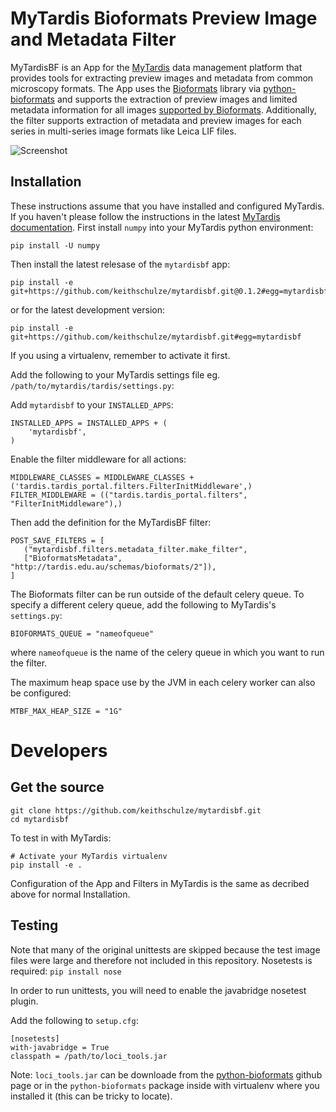 # MyTardis Bioformats Preview Image and Metadata Filter

MyTardisBF is an App for the [MyTardis](https://github.com/mytardis/mytardis) data management platform that provides tools for extracting preview images and metadata from common microscopy formats. The App uses the [Bioformats](http://www.openmicroscopy.org/site/products/bio-formats) library via [python-bioformats](https://github.com/CellProfiler/python-bioformats) and supports the extraction of preview images and limited metadata information for all images [supported by Bioformats](http://www.openmicroscopy.org/site/support/bio-formats5.1/supported-formats.html). Additionally, the filter supports extraction of metadata and preview images for each series in multi-series image formats like Leica LIF files.

![Screenshot](https://user-images.githubusercontent.com/503034/27212048-cdece934-52a0-11e7-8d9e-c1d85bec9e11.png)

## Installation
These instructions assume that you have installed and configured MyTardis. If you haven't please follow the instructions in the latest [MyTardis documentation](https://mytardis.readthedocs.io/en/develop/admin/install.html).
First install `numpy` into your MyTardis python environment:
```
pip install -U numpy
```

Then install the latest relesase of the `mytardisbf` app:

```
pip install -e git+https://github.com/keithschulze/mytardisbf.git@0.1.2#egg=mytardisbf
```

or for the latest development version:

```
pip install -e git+https://github.com/keithschulze/mytardisbf.git#egg=mytardisbf
```

If you using a virtualenv, remember to activate it first.

Add the following to your MyTardis settings file eg. `/path/to/mytardis/tardis/settings.py`:

Add `mytardisbf` to your `INSTALLED_APPS`:

```
INSTALLED_APPS = INSTALLED_APPS + (
    'mytardisbf',
)
```

Enable the filter middleware for all actions:

```
MIDDLEWARE_CLASSES = MIDDLEWARE_CLASSES + ('tardis.tardis_portal.filters.FilterInitMiddleware',)
FILTER_MIDDLEWARE = (("tardis.tardis_portal.filters", "FilterInitMiddleware"),)
```

Then add the definition for the MyTardisBF filter:

```
POST_SAVE_FILTERS = [
   ("mytardisbf.filters.metadata_filter.make_filter",
   ["BioformatsMetadata", "http://tardis.edu.au/schemas/bioformats/2"]),
]
```

The Bioformats filter can be run outside of the default celery queue. To specify a different celery queue, add the following to MyTardis's `settings.py`:

```
BIOFORMATS_QUEUE = "nameofqueue"
```
where `nameofqueue` is the name of the celery queue in which you want to run the filter.

The maximum heap space use by the JVM in each celery worker can also be configured:

```
MTBF_MAX_HEAP_SIZE = "1G"
```

# Developers
## Get the source
```
git clone https://github.com/keithschulze/mytardisbf.git
cd mytardisbf
```

To test in with MyTardis:
```
# Activate your MyTardis virtualenv
pip install -e .
```

Configuration of the App and Filters in MyTardis is the same as decribed above for normal Installation.

## Testing
Note that many of the original unittests are skipped because the test image files were large and therefore not included in this repository. Nosetests is required: `pip install nose`

In order to run unittests, you will need to enable the javabridge nosetest plugin.

Add the following to `setup.cfg`:

```
[nosetests]
with-javabridge = True
classpath = /path/to/loci_tools.jar
```
Note: `loci_tools.jar` can be downloade from the [python-bioformats](https://github.com/CellProfiler/python-bioformats/blob/master/bioformats/jars/loci_tools.jar) github page or in the `python-bioformats` package inside with virtualenv where you installed it (this can be tricky to locate).

